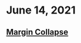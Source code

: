 # June 14, 2021

## [Margin Collapse](https://developer.mozilla.org/en-US/docs/Web/CSS/CSS_Box_Model/Mastering_margin_collapsing)
